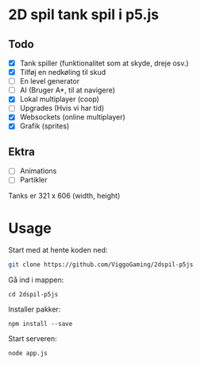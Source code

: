 # 2D spil tank spil i p5.js

## Todo
- [x] Tank spiller (funktionalitet som at skyde, dreje osv.)
- [x] Tilføj en nedkøling til skud 
- [ ] En level generator
- [ ] AI (Bruger A*, til at navigere)
- [x] Lokal multiplayer (coop)
- [ ] Upgrades (Hvis vi har tid)
- [x] Websockets (online multiplayer)
- [x] Grafik (sprites)

## Ektra
- [ ] Animations
- [ ] Partikler

Tanks er 321 x 606 (width, height)

# Usage
Start med at hente koden ned:
```bash
git clone https://github.com/ViggoGaming/2dspil-p5js
```

Gå ind i mappen:
```
cd 2dspil-p5js
```

Installer pakker:
```
npm install --save
```

Start serveren:
```
node app.js
```
